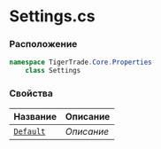 
# Settings.cs
### Расположение
```csharp
namespace TigerTrade.Core.Properties  
    class Settings
```

### Свойства
| Название | Описание |
| --- | --- |
| [`Default`](./Свойства/Default.md) | *Описание* |
